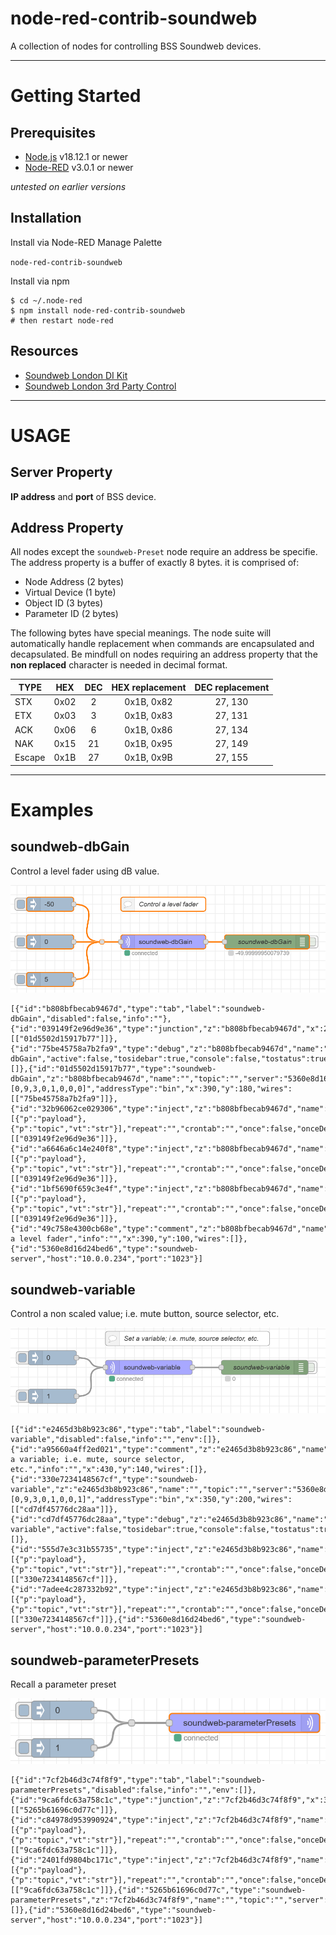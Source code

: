 # node-red-contrib-soundweb
A collection of nodes for controlling BSS Soundweb devices.

---

# Getting Started

## Prerequisites

- [Node.js](https://nodejs.org/en/) v18.12.1 or newer
- [Node-RED](https://nodered.org) v3.0.1 or newer

*untested on earlier versions*

## Installation

Install via Node-RED Manage Palette

`node-red-contrib-soundweb`

Install via npm

```
$ cd ~/.node-red
$ npm install node-red-contrib-soundweb
# then restart node-red
```

## Resources

- [Soundweb London DI Kit](https://bssaudio.com/en/site_elements/soundweb-london-di-kit)
- [Soundweb London 3rd Party Control](https://help.harmanpro.com/Documents/135/Soundweb%20London%203rd%20Party%20Control.pdf)

---

# USAGE

## Server Property

**IP address** and **port** of BSS device.

## Address Property

All nodes except the `soundweb-Preset` node require an address be specifie. The address property is a buffer of exactly 8 bytes. it is comprised of:

- Node Address (2 bytes)
- Virtual Device (1 byte)
- Object ID (3 bytes)
- Parameter ID (2 bytes)

The following bytes have special meanings. The node suite will automatically handle replacement when commands are encapsulated and decapsulated. Be mindfull on nodes requiring an address property that the **non replaced** character is needed in decimal format. 

| TYPE   | HEX  | DEC  | HEX replacement | DEC replacement |
| ------ |:----:| :---:| :-------------: | :-------------: |
| STX    | 0x02 | 2    | 0x1B, 0x82      | 27, 130         |
| ETX    | 0x03 | 3    | 0x1B, 0x83      | 27, 131         |
| ACK    | 0x06 | 6    | 0x1B, 0x86      | 27, 134         |
| NAK    | 0x15 | 21   | 0x1B, 0x95      | 27, 149         |
| Escape | 0x1B | 27   | 0x1B, 0x9B      | 27, 155         |

---

# Examples

## soundweb-dbGain

Control a level fader using dB value.

![soundweb-dbGain](images/ex_soundweb-dbGain.png)

```
[{"id":"b808bfbecab9467d","type":"tab","label":"soundweb-dbGain","disabled":false,"info":""},{"id":"039149f2e96d9e36","type":"junction","z":"b808bfbecab9467d","x":260,"y":180,"wires":[["01d5502d15917b77"]]},{"id":"75be45758a7b2fa9","type":"debug","z":"b808bfbecab9467d","name":"soundweb-dbGain","active":false,"tosidebar":true,"console":false,"tostatus":true,"complete":"payload","targetType":"msg","statusVal":"payload","statusType":"auto","x":610,"y":180,"wires":[]},{"id":"01d5502d15917b77","type":"soundweb-dbGain","z":"b808bfbecab9467d","name":"","topic":"","server":"5360e8d16d24bed6","address":"[0,9,3,0,1,0,0,0]","addressType":"bin","x":390,"y":180,"wires":[["75be45758a7b2fa9"]]},{"id":"32b96062ce029306","type":"inject","z":"b808bfbecab9467d","name":"","props":[{"p":"payload"},{"p":"topic","vt":"str"}],"repeat":"","crontab":"","once":false,"onceDelay":0.1,"topic":"","payload":"-50","payloadType":"num","x":150,"y":100,"wires":[["039149f2e96d9e36"]]},{"id":"a6646a6c14e240f8","type":"inject","z":"b808bfbecab9467d","name":"","props":[{"p":"payload"},{"p":"topic","vt":"str"}],"repeat":"","crontab":"","once":false,"onceDelay":0.1,"topic":"","payload":"0","payloadType":"num","x":150,"y":180,"wires":[["039149f2e96d9e36"]]},{"id":"1bf5690f659c3e4f","type":"inject","z":"b808bfbecab9467d","name":"","props":[{"p":"payload"},{"p":"topic","vt":"str"}],"repeat":"","crontab":"","once":false,"onceDelay":0.1,"topic":"","payload":"5","payloadType":"num","x":150,"y":260,"wires":[["039149f2e96d9e36"]]},{"id":"49c758e4300cb68e","type":"comment","z":"b808bfbecab9467d","name":"Control a level fader","info":"","x":390,"y":100,"wires":[]},{"id":"5360e8d16d24bed6","type":"soundweb-server","host":"10.0.0.234","port":"1023"}]
```

## soundweb-variable

Control a non scaled value; i.e. mute button, source selector, etc.

![soundweb-variable](images/ex_soundweb-variable.png)

```
[{"id":"e2465d3b8b923c86","type":"tab","label":"soundweb-variable","disabled":false,"info":"","env":[]},{"id":"a95660a4ff2ed021","type":"comment","z":"e2465d3b8b923c86","name":"Set a variable; i.e. mute, source selector, etc.","info":"","x":430,"y":140,"wires":[]},{"id":"330e7234148567cf","type":"soundweb-variable","z":"e2465d3b8b923c86","name":"","topic":"","server":"5360e8d16d24bed6","address":"[0,9,3,0,1,0,0,1]","addressType":"bin","x":350,"y":200,"wires":[["cd7df45776dc28aa"]]},{"id":"cd7df45776dc28aa","type":"debug","z":"e2465d3b8b923c86","name":"soundweb-variable","active":false,"tosidebar":true,"console":false,"tostatus":true,"complete":"payload","targetType":"msg","statusVal":"payload","statusType":"auto","x":590,"y":200,"wires":[]},{"id":"555d7e3c31b55735","type":"inject","z":"e2465d3b8b923c86","name":"","props":[{"p":"payload"},{"p":"topic","vt":"str"}],"repeat":"","crontab":"","once":false,"onceDelay":0.1,"topic":"","payload":"0","payloadType":"num","x":150,"y":180,"wires":[["330e7234148567cf"]]},{"id":"7adee4c287332b92","type":"inject","z":"e2465d3b8b923c86","name":"","props":[{"p":"payload"},{"p":"topic","vt":"str"}],"repeat":"","crontab":"","once":false,"onceDelay":0.1,"topic":"","payload":"1","payloadType":"num","x":150,"y":260,"wires":[["330e7234148567cf"]]},{"id":"5360e8d16d24bed6","type":"soundweb-server","host":"10.0.0.234","port":"1023"}]
```

## soundweb-parameterPresets

Recall a parameter preset

![soundweb-parameterPresets](images/ex_soundweb-parameterPresets.png)

```
[{"id":"7cf2b46d3c74f8f9","type":"tab","label":"soundweb-parameterPresets","disabled":false,"info":"","env":[]},{"id":"9ca6fdc63a758c1c","type":"junction","z":"7cf2b46d3c74f8f9","x":320,"y":100,"wires":[["5265b61696c0d77c"]]},{"id":"c84978d953990924","type":"inject","z":"7cf2b46d3c74f8f9","name":"","props":[{"p":"payload"},{"p":"topic","vt":"str"}],"repeat":"","crontab":"","once":false,"onceDelay":0.1,"topic":"","payload":"0","payloadType":"num","x":210,"y":80,"wires":[["9ca6fdc63a758c1c"]]},{"id":"2401fd9804bc171c","type":"inject","z":"7cf2b46d3c74f8f9","name":"","props":[{"p":"payload"},{"p":"topic","vt":"str"}],"repeat":"","crontab":"","once":false,"onceDelay":0.1,"topic":"","payload":"1","payloadType":"num","x":210,"y":140,"wires":[["9ca6fdc63a758c1c"]]},{"id":"5265b61696c0d77c","type":"soundweb-parameterPresets","z":"7cf2b46d3c74f8f9","name":"","topic":"","server":"5360e8d16d24bed6","x":500,"y":100,"wires":[]},{"id":"5360e8d16d24bed6","type":"soundweb-server","host":"10.0.0.234","port":"1023"}]
```